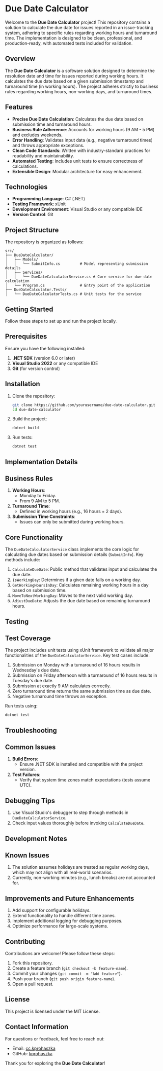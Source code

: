 # Due Date Calculator

Welcome to the **Due Date Calculator** project! This repository contains a solution to calculate the due date for issues reported in an issue-tracking system, adhering to specific rules regarding working hours and turnaround time. The implementation is designed to be clean, professional, and production-ready, with automated tests included for validation.

## Overview

The **Due Date Calculator** is a software solution designed to determine the resolution date and time for issues reported during working hours. It calculates the due date based on a given submission timestamp and turnaround time (in working hours). The project adheres strictly to business rules regarding working hours, non-working days, and turnaround times.

## Features

- **Precise Due Date Calculation**: Calculates the due date based on submission time and turnaround hours.
- **Business Rule Adherence**: Accounts for working hours (9 AM - 5 PM) and excludes weekends.
- **Error Handling**: Validates input data (e.g., negative turnaround times) and throws appropriate exceptions.
- **Clean Code Standards**: Written with industry-standard practices for readability and maintainability.
- **Automated Testing**: Includes unit tests to ensure correctness of calculations.
- **Extensible Design**: Modular architecture for easy enhancement.

## Technologies

- **Programming Language**: C# (.NET)
- **Testing Framework**: xUnit
- **Development Environment**: Visual Studio or any compatible IDE
- **Version Control**: Git

## Project Structure

The repository is organized as follows:

```text
src/
├── DueDateCalculator/
│   ├── Models/
│   │   └── SubmitInfo.cs         # Model representing submission details
│   ├── Services/
│   │   └── DueDateCalculatorService.cs # Core service for due date calculation
│   └── Program.cs                # Entry point of the application
├── DueDateCalculator.Tests/
│   └── DueDateCalculatorTests.cs # Unit tests for the service
```

## Getting Started

Follow these steps to set up and run the project locally.

## Prerequisites

Ensure you have the following installed:

1. **.NET SDK** (version 6.0 or later)
2. **Visual Studio 2022** or any compatible IDE
3. **Git** (for version control)

## Installation

1. Clone the repository:

   ```bash
   git clone https://github.com/yourusername/due-date-calculator.git
   cd due-date-calculator
   ```

2. Build the project:

   ```bash
   dotnet build
   ```

3. Run tests:

   ```bash
   dotnet test
   ```

## Implementation Details

## Business Rules

1. **Working Hours**:
   - Monday to Friday.
   - From 9 AM to 5 PM.
2. **Turnaround Time**:
   - Defined in working hours (e.g., 16 hours = 2 days).
3. **Submission Time Constraints**:
   - Issues can only be submitted during working hours.

## Core Functionality

The `DueDateCalculatorService` class implements the core logic for calculating due dates based on submission details (`SubmitInfo`). Key methods include:

1. `CalculateDueDate`: Public method that validates input and calculates the due date.
2. `IsWorkingDay`: Determines if a given date falls on a working day.
3. `GetWorkingHoursInDay`: Calculates remaining working hours in a day based on submission time.
4. `MoveToNextWorkingDay`: Moves to the next valid working day.
5. `AdjustDueDate`: Adjusts the due date based on remaining turnaround hours.

## Testing

## Test Coverage

The project includes unit tests using xUnit framework to validate all major functionalities of the `DueDateCalculatorService`. Key test cases include:

1. Submission on Monday with a turnaround of 16 hours results in Wednesday's due date.
2. Submission on Friday afternoon with a turnaround of 16 hours results in Tuesday's due date.
3. Submission at exactly 9 AM calculates correctly.
4. Zero turnaround time returns the same submission time as due date.
5. Negative turnaround time throws an exception.

Run tests using:

```bash
dotnet test
```

## Troubleshooting

## Common Issues

1. **Build Errors**:
   - Ensure .NET SDK is installed and compatible with the project version.
2. **Test Failures**:
   - Verify that system time zones match expectations (tests assume UTC).

## Debugging Tips

1. Use Visual Studio's debugger to step through methods in `DueDateCalculatorService`.
2. Check input values thoroughly before invoking `CalculateDueDate`.

## Development Notes

## Known Issues

1. The solution assumes holidays are treated as regular working days, which may not align with all real-world scenarios.
2. Currently, non-working minutes (e.g., lunch breaks) are not accounted for.

## Improvements and Future Enhancements

1. Add support for configurable holidays.
2. Extend functionality to handle different time zones.
3. Implement additional logging for debugging purposes.
4. Optimize performance for large-scale systems.

## Contributing

Contributions are welcome! Please follow these steps:

1. Fork this repository.
2. Create a feature branch (`git checkout -b feature-name`).
3. Commit your changes (`git commit -m "Add feature"`).
4. Push your branch (`git push origin feature-name`).
5. Open a pull request.

## License

This project is licensed under the MIT License.

## Contact Information

For questions or feedback, feel free to reach out:

- Email: [cc.kprohaszka](mailto:cc.krohaszka@gmail.com)
- GitHub: [kprohaszka](https://github.com/kprohaszka)

Thank you for exploring the **Due Date Calculator**!